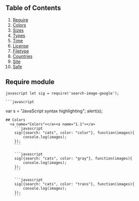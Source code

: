## Table of Contents
  1. [Require](#Require)
  1. [Colors](#Colors)
  1. [Sizes](#Sizes)
  1. [Types](#Types)
  1. [Time](#Time)
  1. [License](#License)
  1. [Filetype](#Filetype)
  1. [Countries](#Countries)
  1. [Site](#Site)
  1. [Safe](#Safe)
  
## Require module
  <a name="Require"></a><a name="1.1"></a>
	```javascript
		let sig = require('search-image-google');
	```
	
	```javascript
var s = "JavaScript syntax highlighting";
alert(s);
```
## Colors
  <a name="Colors"></a><a name="1.1"></a>
	```javascript  
	sig({search: "cats", color: "color"}, function(images){
		console.log(images);
	});
	```
	
	```javascript  
	sig({search: "cats", color: "gray"}, function(images){
		console.log(images);
	});
	```
	
	```javascript  
	sig({search: "cats", color: "trans"}, function(images){
		console.log(images);
	});
	```
